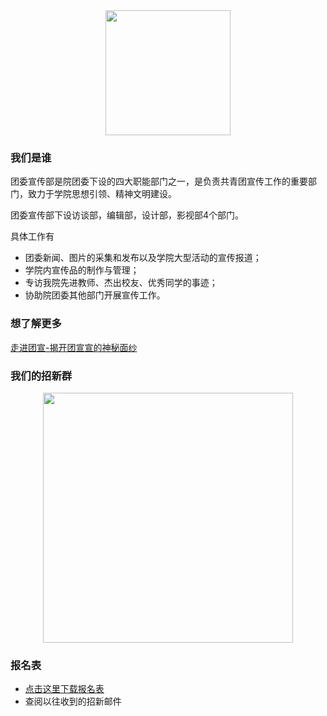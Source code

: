 <div align="center"><img width="auto" height="200" src="https://MeganGid.github.io/Welcome/logo.jpg"/></div>

### 我们是谁

团委宣传部是院团委下设的四大职能部门之一，是负责共青团宣传工作的重要部门，致力于学院思想引领、精神文明建设。

团委宣传部下设访谈部，编辑部，设计部，影视部4个部门。

具体工作有
- 团委新闻、图片的采集和发布以及学院大型活动的宣传报道；
- 学院内宣传品的制作与管理；
- 专访我院先进教师、杰出校友、优秀同学的事迹；
- 协助院团委其他部门开展宣传工作。

### 想了解更多

[走进团宣-揭开团宣宣的神秘面纱](https://mp.weixin.qq.com/s/aj2sJo273P0qGkKzBlNL3g)

### 我们的招新群

<div align="center"><img width="400" height="auto" src="https://MeganGid.github.io/Welcome/微信图片_20191013124337.jpg"/></div>

### 报名表

 - [点击这里下载报名表](https://raw.githubusercontent.com/MeganGid/Welcome/master/%E5%8C%97%E4%BA%AC%E4%BA%A4%E9%80%9A%E5%A4%A7%E5%AD%A6%E7%90%86%E5%AD%A6%E9%99%A2%E5%9B%A2%E5%A7%94%E8%81%8C%E8%83%BD%E9%83%A8%E9%97%A8%E5%B9%B2%E4%BA%8B%E7%94%B3%E8%AF%B7%E8%A1%A8.docx "报名表")
 - 查阅以往收到的招新邮件
